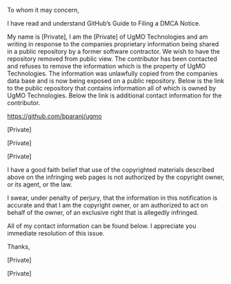 To whom it may concern,

I have read and understand GitHub’s Guide to Filing a DMCA Notice.

My name is [Private], I am the [Private] of UgMO Technologies and am writing in response to the companies proprietary information being shared in a public repository by a former software contractor. We wish to have the repository removed from public view. The contributor has been contacted and refuses to remove the information which is the property of UgMO Technologies. The information was unlawfully copied from the companies data base and is now being exposed on a public repository. Below is the link to the public repository that contains information all of which is owned by UgMO Technologies. Below the link is additional contact information for the contributor.

https://github.com/bparanj/ugmo

[Private]

[Private]

[Private]

I have a good faith belief that use of the copyrighted materials described above on the infringing web pages is not authorized by the copyright owner, or its agent, or the law.

I swear, under penalty of perjury, that the information in this notification is accurate and that I am the copyright owner, or am authorized to act on behalf of the owner, of an exclusive right that is allegedly infringed.

All of my contact information can be found below. I appreciate you immediate resolution of this issue.

Thanks,

[Private]

[Private]
